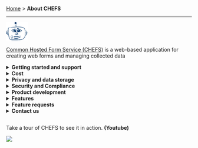 [Home](.) > **About CHEFS**

---

![img](images/chefs-robot.png)

[Common Hosted Form Service (CHEFS)](https://submit.digital.gov.bc.ca/app/) is a web-based application for creating web forms and managing collected data

<details>
  <summary><strong>Getting started and support</strong></summary>

To start creating forms, you can [watch a series of short videos](https://www.youtube.com/playlist?list=PL9CV_8JBQHirsQAShw45PZeU1CkU88Q53) on how to build your first form, or follow our [Quick start guide](Quick-Start-Guide). For more advanced questions CHEFS, please review our:

- [Creating forms](Creating-forms) - learn about some of the different features in CHEFS
- [Training Video](https://www.youtube.com/watch?v=Wf432lBjcTA) - Watch an hour-long tutorial on how to use CHEFS. Note: We have updated CHEFS since May 2021. Follow our [Product road map](Product-roadmap) to stay up-to-date on all feature updates.
- If you want to host your own version of CHEFS, please follow our [CHEFS ReadMe](https://github.com/bcgov/common-hosted-form-service/blob/master/README.md)
</details>

<details>
  <summary><strong>Cost</strong></summary>

CHEFS is a free service available to all B.C. government employees and contractors.

</details>

<details>
  <summary><strong>Privacy and data storage</strong></summary>

It's your responsibility to comply with privacy laws governing the collection, use and disclosure of personally identifiable information.

[Learn more about CHEFS privacy and data collection](Privacy-and-data-collection)

</details>

<details>
  <summary><strong>Security and Compliance</strong></summary>

CHEFS has a Security Threat and Risk Assessment (STRA) Statement of Acceptable Risks (SoAR) that describes how the security of CHEFS is to be maintained.

[Learn more about CHEFS Security and the team's Compliance Procedures](SoAR-and-Compliance)

</details>

<details>
  <summary><strong>Product development</strong></summary>

Review our [product roadmap](product-roadmap) to see what features are upcoming for CHEFS.

If you or your team is interested in contributing to the project, you can fork our code base and contribute new features. For more details, please see the [CHEFS ReadMe](https://github.com/bcgov/common-hosted-form-service/blob/master/README.md) to host your own.

</details>

<details>
  <summary><strong>Features</strong></summary>

A user-friendly, hosted service for teams to create and publish their own web forms. Some of CHEFS features include:

- Drag and drop form fields into custom layouts
- Manage multiple form versions
- Export and re-use your form designs
- Manage your team’s permissions to view and export form submission data

**Features include:**

- A user-friendly **Form Designer** interface
- **Form Versioning**
- Custom form components (for example a BC business name look-up)
- Extensive choice of configurable form fields
- Custom, **Responsive form layouts**
- Form design **import/export**
- Settings for:
  - **Authentication** and access to your published form.
  - Form administration **Team Management**
  - Role-based access to features
  - Email **Notifications**
- Form submission **Export** (CSV and JSON formats)
- Secure API for accessing your data from other systems
- Downloading your submissions using a PDF template
</details>

<details>
  <summary><strong>Feature requests</strong></summary>

Do you have a feature request for CHEFS? Post your ideas, leave a comment or vote on our [Fider board](https://chefs-fider.apps.silver.devops.gov.bc.ca/). Your participation will help us decide on what to build next.

</details>

<details>
  <summary><strong>Contact us</strong></summary>

You also can reach out to the CHEFS team directly at [submit.digital@gov.bc.ca](mailto:submit.digital@gov.bc.ca).

</details>

##

Take a tour of CHEFS to see it in action. **(Youtube)**

[![](https://github.com/bcgov/common-hosted-form-service/assets/87393930/ec61578b-4b21-41a4-bb69-743ccf3d7ad4)](https://youtu.be/obOhyYusMjM)
